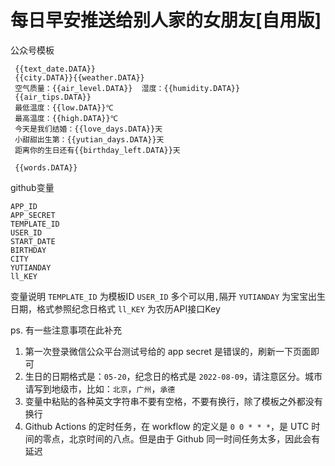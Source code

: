 # 每日早安推送给别人家的女朋友[自用版]


公众号模板

```text
 {{text_date.DATA}}
 {{city.DATA}}{{weather.DATA}}
 空气质量：{{air_level.DATA}}  湿度：{{humidity.DATA}}
 {{air_tips.DATA}}
 最低温度：{{low.DATA}}℃
 最高温度：{{high.DATA}}℃
 今天是我们结婚：{{love_days.DATA}}天
 小甜甜出生第：{{yutian_days.DATA}}天
 距离你的生日还有{{birthday_left.DATA}}天
 
 {{words.DATA}}
```
github变量
```text
APP_ID
APP_SECRET
TEMPLATE_ID
USER_ID
START_DATE
BIRTHDAY
CITY
YUTIANDAY
ll_KEY
```
变量说明
`TEMPLATE_ID` 为模板ID
`USER_ID` 多个可以用`,`隔开
`YUTIANDAY` 为宝宝出生日期，格式参照纪念日格式
`ll_KEY` 为农历API接口Key

ps. 有一些注意事项在此补充

1. 第一次登录微信公众平台测试号给的 app secret 是错误的，刷新一下页面即可
2. 生日的日期格式是：`05-20`，纪念日的格式是 `2022-08-09`，请注意区分。城市请写到地级市，比如：`北京`，`广州`，`承德`
3. 变量中粘贴的各种英文字符串不要有空格，不要有换行，除了模板之外都没有换行
4. Github Actions 的定时任务，在 workflow 的定义是 `0 0 * * *`，是 UTC 时间的零点，北京时间的八点。但是由于 Github 同一时间任务太多，因此会有延迟

